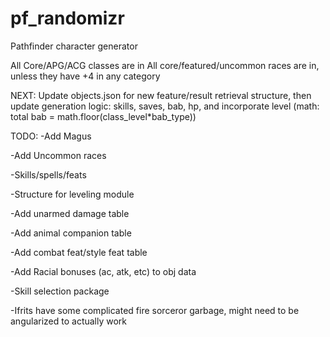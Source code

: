 # pf_randomizr
Pathfinder character generator

All Core/APG/ACG classes are in
All core/featured/uncommon races are in, unless they have +4 in any category

NEXT: Update objects.json for new feature/result retrieval structure, then update generation logic: skills, saves, bab, hp, and incorporate level (math: total bab = math.floor(class_level*bab_type))

TODO:
  -Add Magus
  
  -Add Uncommon races
  
  -Skills/spells/feats
  
  -Structure for leveling module
  
  -Add unarmed damage table
  
  -Add animal companion table
  
  -Add combat feat/style feat table
  
  -Add Racial bonuses (ac, atk, etc) to obj data
  
  -Skill selection package
  
  -Ifrits have some complicated fire sorceror garbage, might need to be angularized to actually work
